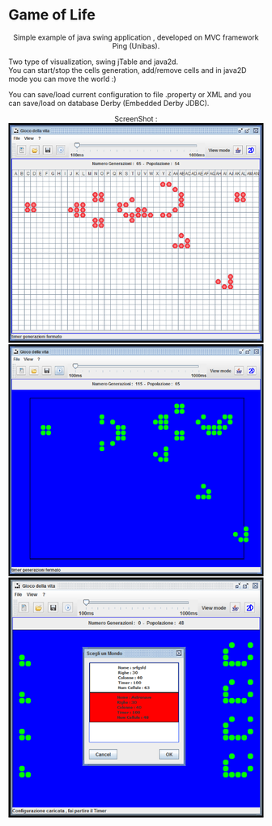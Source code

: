 # Game of Life
<div>
  <p align="center">Simple example of java swing application , developed on MVC framework Ping (Unibas).</p>
  <p>Two type of visualization, swing jTable and java2d. <br/>
    You can start/stop the cells generation, add/remove cells and in java2D mode you can move the world :) 
  </p>
  <p>
    You can save/load current configuration to file .property or XML and you can save/load on database Derby (Embedded Derby JDBC).
  </p>
</div>
  <p align="center">ScreenShot :<br/>
      <img src="readme_png/cannoneAliantiSwingTab.png"/><br/>
      <img src="readme_png/cannoneAliantiJava2D.png"/><br/>
      <img src="readme_png/DBSelect.png"/><br/>
   </p>
</div>
